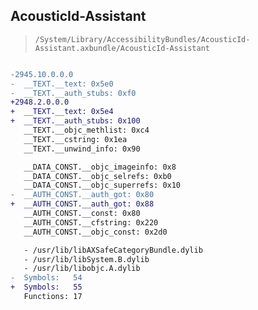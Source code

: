 ## AcousticId-Assistant

> `/System/Library/AccessibilityBundles/AcousticId-Assistant.axbundle/AcousticId-Assistant`

```diff

-2945.10.0.0.0
-  __TEXT.__text: 0x5e0
-  __TEXT.__auth_stubs: 0xf0
+2948.2.0.0.0
+  __TEXT.__text: 0x5e4
+  __TEXT.__auth_stubs: 0x100
   __TEXT.__objc_methlist: 0xc4
   __TEXT.__cstring: 0x1ea
   __TEXT.__unwind_info: 0x90

   __DATA_CONST.__objc_imageinfo: 0x8
   __DATA_CONST.__objc_selrefs: 0xb0
   __DATA_CONST.__objc_superrefs: 0x10
-  __AUTH_CONST.__auth_got: 0x80
+  __AUTH_CONST.__auth_got: 0x88
   __AUTH_CONST.__const: 0x80
   __AUTH_CONST.__cfstring: 0x220
   __AUTH_CONST.__objc_const: 0x2d0

   - /usr/lib/libAXSafeCategoryBundle.dylib
   - /usr/lib/libSystem.B.dylib
   - /usr/lib/libobjc.A.dylib
-  Symbols:   54
+  Symbols:   55
   Functions: 17
 

```
